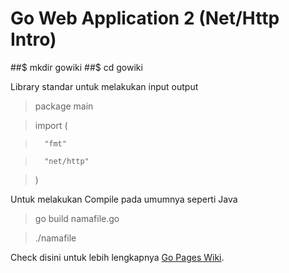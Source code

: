 # Go Web Application 2 (Net/Http Intro)

##$ mkdir gowiki
##$ cd gowiki

Library standar untuk melakukan input output

>package main

>import (

>		"fmt"

>		"net/http"

>)


Untuk melakukan Compile pada umumnya seperti Java 
>go build namafile.go

>./namafile

Check disini untuk lebih lengkapnya [Go Pages Wiki](https://golang.org/doc/articles/wiki/).
